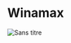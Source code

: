 # Winamax
![Sans titre](https://github.com/Necromateion/Winamax/assets/56130159/38bf101c-4a72-4f4a-acf0-8793dfc30a29)

